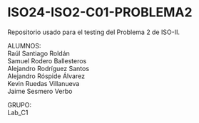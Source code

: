 # ISO24-ISO2-C01-PROBLEMA2

Repositorio usado para el testing del Problema 2 de ISO-II.  

ALUMNOS:  
Raúl Santiago Roldán  
Samuel Rodero Ballesteros  
Alejandro Rodríguez Santos  
Alejandro Róspide Álvarez  
Kevin Ruedas Villanueva  
Jaime Sesmero Verbo  

GRUPO:  
Lab_C1
